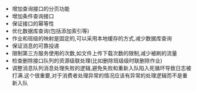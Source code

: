 - 增加查询接口的分页功能
- 增加条件查询接口
- 保证接口的幂等性
- 优化数据库查询(包括添加索引等)
- 作业和班级的映射是固定的,可以采用本地缓存的方式,减少数据库查询
- 保证消息的可靠投递
- 限制第三方服务使用的次数,如文件上传下载次数的限制,减少被刷的流量
- 检查删除接口队列的资源级联处理(比如删除班级级时联删除作业)
- 调整消息队列消息处理失败的逻辑,避免失败和重新入队陷入死循环导致日志被打满.这个很重要,对于消费者处理异常的情况应该有异常的处理逻辑而不是重新入队
